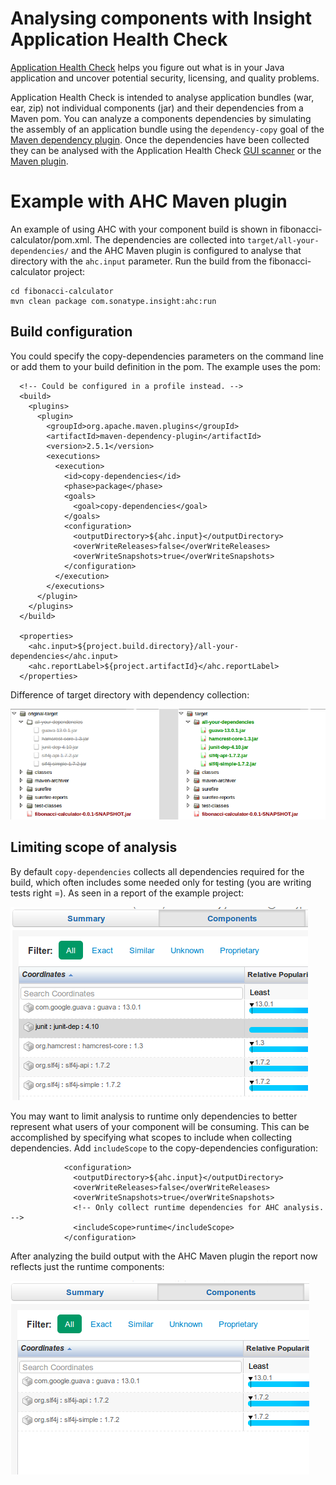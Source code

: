 # Analysing components with Insight Application Health Check

[Application Health Check](http://links.sonatype.com/products/insight/ac/home) helps you figure out what is in your Java application and uncover potential security, licensing, and quality problems.

Application Health Check is intended to analyse application bundles (war, ear, zip) not individual components (jar) and their dependencies from a Maven pom.  You can analyze a components dependencies by simulating the assembly of an application bundle using the `dependency-copy` goal of the [Maven dependency plugin](http://maven.apache.org/plugins/maven-dependency-plugin/copy-dependencies-mojo.html).  Once the dependencies have been collected they can be analysed with the Application Health Check [GUI scanner](http://links.sonatype.com/products/insight/ac/download) or the [Maven plugin](https://support.sonatype.com/entries/22022541-how-do-i-use-the-application-health-check-maven-plugin).

# Example with AHC Maven plugin

An example of using AHC with your component build is shown in fibonacci-calculator/pom.xml.  The dependencies are collected into `target/all-your-dependencies/` and the AHC Maven plugin is configured to analyse that directory with the `ahc.input` parameter.  Run the build from the fibonacci-calculator project:

    cd fibonacci-calculator
    mvn clean package com.sonatype.insight:ahc:run

## Build configuration

You could specify the copy-dependencies parameters on the command line or add them to your build definition in the pom.  The example uses the pom:

      <!-- Could be configured in a profile instead. -->
      <build>
        <plugins>
          <plugin>
            <groupId>org.apache.maven.plugins</groupId>
            <artifactId>maven-dependency-plugin</artifactId>
            <version>2.5.1</version>
            <executions>
              <execution>
                <id>copy-dependencies</id>
                <phase>package</phase>
                <goals>
                  <goal>copy-dependencies</goal>
                </goals>
                <configuration>
                  <outputDirectory>${ahc.input}</outputDirectory>
                  <overWriteReleases>false</overWriteReleases>
                  <overWriteSnapshots>true</overWriteSnapshots>
                </configuration>
              </execution>
            </executions>
          </plugin>
        </plugins>
      </build>

      <properties>
        <ahc.input>${project.build.directory}/all-your-dependencies</ahc.input>
        <ahc.reportLabel>${project.artifactId}</ahc.reportLabel>
      </properties>

Difference of target directory with dependency collection:

![Diff of target with dependency collection](target-diff-with-dep-collection.png)

## Limiting scope of analysis

By default `copy-dependencies` collects all dependencies required for the build, which often includes some needed only for testing (you are writing tests right =).  As seen in  a report of the example project:

![Analysis report of all dependencies](all-scopes.png)

You may want to limit analysis to runtime only dependencies to better represent what users of your component will be consuming.  This can be accomplished by specifying what scopes to include when collecting dependencies.  Add `includeScope` to the copy-dependencies configuration:

                <configuration>
                  <outputDirectory>${ahc.input}</outputDirectory>
                  <overWriteReleases>false</overWriteReleases>
                  <overWriteSnapshots>true</overWriteSnapshots>
                  <!-- Only collect runtime dependencies for AHC analysis. -->
                  <includeScope>runtime</includeScope>
                </configuration>

After analyzing the build output with the AHC Maven plugin the report now reflects just the runtime components:

![Analysis report of runtime dependencies](runtime-scope.png)
